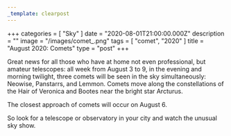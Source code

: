 ```yaml
---
_template: clearpost
---
```



+++
categories = [ "Sky" ]
date = "2020-08-01T21:00:00.000Z"
description = ""
image = "/images/comet_.png"
tags = [ "comet", "2020" ]
title = "August 2020: Comets"
type = "post"
+++


Great news for all those who have at home not even professional, but amateur telescopes: all week from August 3 to 9, in the evening and morning twilight, three comets will be seen in the sky simultaneously: Neowise, Panstarrs, and Lemmon. Comets move along the constellations of the Hair of Veronica and Bootes near the bright star Arcturus.

The closest approach of comets will occur on August 6.

So look for a telescope or observatory in your city and watch the unusual sky show.
